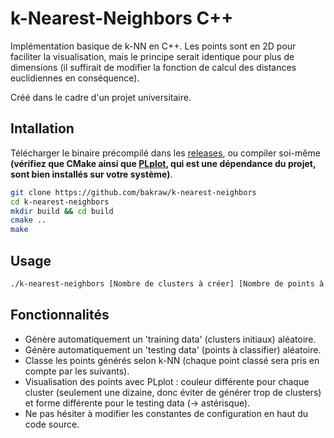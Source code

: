 # k-Nearest-Neighbors C++

Implémentation basique de k-NN en C++. Les points sont en 2D pour faciliter la visualisation, mais le principe serait identique pour plus de dimensions (il suffirait de modifier la fonction de calcul des distances euclidiennes en conséquence).

Créé dans le cadre d'un projet universitaire.

## Intallation

Télécharger le binaire précompilé dans les [releases](https://github.com/bakraw/k-nearest-neighbors/releases), ou compiler soi-même **(vérifiez que CMake ainsi que [PLplot](https://plplot.sourceforge.io/), qui est une dépendance du projet, sont bien installés sur votre système)**.


```bash
git clone https://github.com/bakraw/k-nearest-neighbors
cd k-nearest-neighbors
mkdir build && cd build
cmake ..
make
```

## Usage

```bash
./k-nearest-neighbors [Nombre de clusters à créer] [Nombre de points à classer] [Valeur de k]
```

## Fonctionnalités

- Génère automatiquement un 'training data' (clusters initiaux) aléatoire.
- Génère automatiquement un 'testing data' (points à classifier) aléatoire.
- Classe les points générés selon k-NN (chaque point classé sera pris en compte par les suivants).
- Visualisation des points avec PLplot : couleur différente pour chaque cluster (seulement une dizaine, donc éviter de générer trop de clusters) et forme différente pour le testing data (-> astérisque).
- Ne pas hésiter à modifier les constantes de configuration en haut du code source.